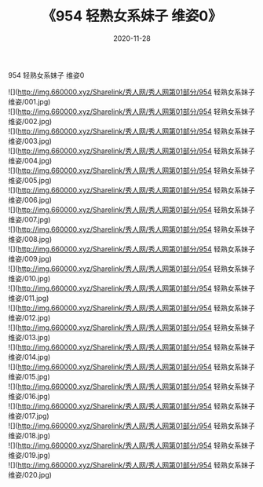 ﻿---
layout: post
title:  《954 轻熟女系妹子 维姿0》
date:   2020-11-28
img: http://img.660000.xyz/Sharelink/秀人网/秀人网第01部分/954 轻熟女系妹子 维姿0/000.jpg
categories: [美女, 清纯, 唯美]
---

954 轻熟女系妹子 维姿0

  ![](http://img.660000.xyz/Sharelink/秀人网/秀人网第01部分/954 轻熟女系妹子 维姿/001.jpg) <br> ![](http://img.660000.xyz/Sharelink/秀人网/秀人网第01部分/954 轻熟女系妹子 维姿/002.jpg) <br> ![](http://img.660000.xyz/Sharelink/秀人网/秀人网第01部分/954 轻熟女系妹子 维姿/003.jpg) <br> ![](http://img.660000.xyz/Sharelink/秀人网/秀人网第01部分/954 轻熟女系妹子 维姿/004.jpg) <br> ![](http://img.660000.xyz/Sharelink/秀人网/秀人网第01部分/954 轻熟女系妹子 维姿/005.jpg) <br> ![](http://img.660000.xyz/Sharelink/秀人网/秀人网第01部分/954 轻熟女系妹子 维姿/006.jpg) <br> ![](http://img.660000.xyz/Sharelink/秀人网/秀人网第01部分/954 轻熟女系妹子 维姿/007.jpg) <br> ![](http://img.660000.xyz/Sharelink/秀人网/秀人网第01部分/954 轻熟女系妹子 维姿/008.jpg) <br> ![](http://img.660000.xyz/Sharelink/秀人网/秀人网第01部分/954 轻熟女系妹子 维姿/009.jpg) <br> ![](http://img.660000.xyz/Sharelink/秀人网/秀人网第01部分/954 轻熟女系妹子 维姿/010.jpg) <br> ![](http://img.660000.xyz/Sharelink/秀人网/秀人网第01部分/954 轻熟女系妹子 维姿/011.jpg) <br> ![](http://img.660000.xyz/Sharelink/秀人网/秀人网第01部分/954 轻熟女系妹子 维姿/012.jpg) <br> ![](http://img.660000.xyz/Sharelink/秀人网/秀人网第01部分/954 轻熟女系妹子 维姿/013.jpg) <br> ![](http://img.660000.xyz/Sharelink/秀人网/秀人网第01部分/954 轻熟女系妹子 维姿/014.jpg) <br> ![](http://img.660000.xyz/Sharelink/秀人网/秀人网第01部分/954 轻熟女系妹子 维姿/015.jpg) <br> ![](http://img.660000.xyz/Sharelink/秀人网/秀人网第01部分/954 轻熟女系妹子 维姿/016.jpg) <br> ![](http://img.660000.xyz/Sharelink/秀人网/秀人网第01部分/954 轻熟女系妹子 维姿/017.jpg) <br> ![](http://img.660000.xyz/Sharelink/秀人网/秀人网第01部分/954 轻熟女系妹子 维姿/018.jpg) <br> ![](http://img.660000.xyz/Sharelink/秀人网/秀人网第01部分/954 轻熟女系妹子 维姿/019.jpg) <br> ![](http://img.660000.xyz/Sharelink/秀人网/秀人网第01部分/954 轻熟女系妹子 维姿/020.jpg) <br>